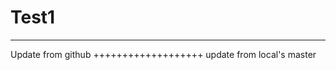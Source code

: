 # Test1
************************************
Update from github
+++++++++++++++++++
update from local's master

